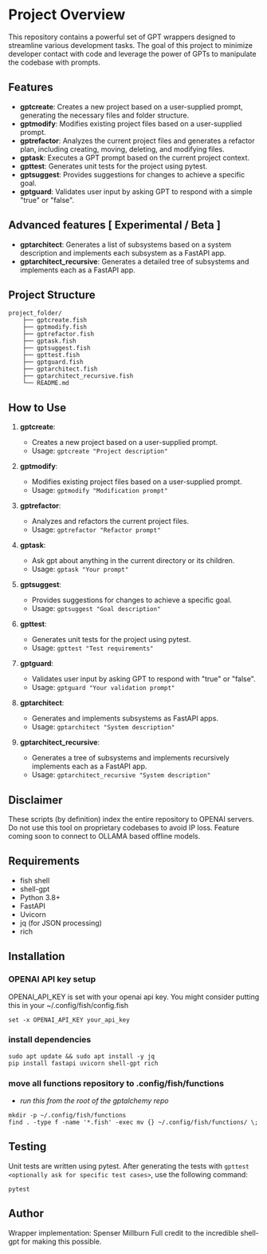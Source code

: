 # Project Overview

This repository contains a powerful set of GPT wrappers designed to streamline various development tasks. The goal of this project to minimize developer contact with code and leverage the power of GPTs to manipulate the codebase with prompts.

## Features

- **gptcreate**: Creates a new project based on a user-supplied prompt, generating the necessary files and folder structure.
- **gptmodify**: Modifies existing project files based on a user-supplied prompt.
- **gptrefactor**: Analyzes the current project files and generates a refactor plan, including creating, moving, deleting, and modifying files.
- **gptask**: Executes a GPT prompt based on the current project context.
- **gpttest**: Generates unit tests for the project using pytest.
- **gptsuggest**: Provides suggestions for changes to achieve a specific goal.
- **gptguard**: Validates user input by asking GPT to respond with a simple "true" or "false".

## Advanced features [ Experimental / Beta ] 
- **gptarchitect**: Generates a list of subsystems based on a system description and implements each subsystem as a FastAPI app.
- **gptarchitect_recursive**: Generates a detailed tree of subsystems and implements each as a FastAPI app.

## Project Structure

```
project_folder/
    ├── gptcreate.fish
    ├── gptmodify.fish
    ├── gptrefactor.fish
    ├── gptask.fish
    ├── gptsuggest.fish
    ├── gpttest.fish
    ├── gptguard.fish
    ├── gptarchitect.fish
    ├── gptarchitect_recursive.fish
    └── README.md
```
## How to Use

1. **gptcreate**:
   - Creates a new project based on a user-supplied prompt.
   - Usage: `gptcreate "Project description"`

2. **gptmodify**:
   - Modifies existing project files based on a user-supplied prompt.
   - Usage: `gptmodify "Modification prompt"`

3. **gptrefactor**:
   - Analyzes and refactors the current project files.
   - Usage: `gptrefactor "Refactor prompt"`

4. **gptask**:
   - Ask gpt about anything in the current directory or its children.
   - Usage: `gptask "Your prompt"`

5. **gptsuggest**:
   - Provides suggestions for changes to achieve a specific goal.
   - Usage: `gptsuggest "Goal description"`

6. **gpttest**:
   - Generates unit tests for the project using pytest.
   - Usage: `gpttest "Test requirements"`

7. **gptguard**:
   - Validates user input by asking GPT to respond with "true" or "false".
   - Usage: `gptguard "Your validation prompt"`

8. **gptarchitect**:
   - Generates and implements subsystems as FastAPI apps.
   - Usage: `gptarchitect "System description"`

9. **gptarchitect_recursive**:
   - Generates a tree of subsystems and implements recursively implements each as a FastAPI app.
   - Usage: `gptarchitect_recursive "System description"`

## Disclaimer 
These scripts (by definition) index the entire repository to OPENAI servers. Do not use this tool on proprietary codebases to avoid IP loss. Feature coming soon to connect to OLLAMA based offline models. 

## Requirements
- fish shell
- shell-gpt
- Python 3.8+
- FastAPI
- Uvicorn
- jq (for JSON processing)
- rich
  
## Installation
### OPENAI API key setup
OPENAI_API_KEY is set with your openai api key. You might consider putting this in your ~/.config/fish/config.fish
```
set -x OPENAI_API_KEY your_api_key
```
### install dependencies
```
sudo apt update && sudo apt install -y jq 
pip install fastapi uvicorn shell-gpt rich
```

### move all functions repository to .config/fish/functions
- *run this from the root of the gptalchemy repo*

```
mkdir -p ~/.config/fish/functions
find . -type f -name '*.fish' -exec mv {} ~/.config/fish/functions/ \;
```
## Testing

Unit tests are written using pytest. After generating the tests with `gpttest <optionally ask for specific test cases>`, use the following command:
```
pytest
```

## Author
Wrapper implementation: Spenser Millburn
Full credit to the incredible shell-gpt for making this possible. 
